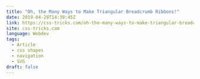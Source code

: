 ```yaml
---
title: "Oh, the Many Ways to Make Triangular Breadcrumb Ribbons!"
date: 2019-04-29T14:39:45Z
link: https://css-tricks.com/oh-the-many-ways-to-make-triangular-breadcrumb-ribbons/
site: css-tricks.com
language: Webdev
tags:
  - Article
  - css shapes
  - navigation
  - SVG
draft: false
---
```


